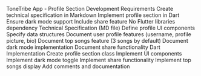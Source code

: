 ToneTribe App - Profile Section Development
Requirements
Create technical specification in Markdown
Implement profile section in Dart
Ensure dark mode support
Include share feature
No Flutter libraries dependency
Technical Specification (MD file)
Define profile UI components
Specify data structures
Document user profile features (username, profile picture, bio)
Document top songs feature (3 songs by default)
Document dark mode implementation
Document share functionality
Dart Implementation
Create profile section class
Implement UI components
Implement dark mode toggle
Implement share functionality
Implement top songs display
Add comments and documentation
